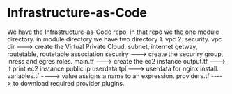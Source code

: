 # Infrastructure-as-Code
We have the Infrastructure-as-Code repo, in that repo we the one module directory. 
in module directory we have two directory 1. vpc 2. security.
vpc dir ---> create the Virtual Private Cloud, subnet, internet getway, routetable, routetable association
securiry ---> create the securiry group, inress and egres roles. 
main.tf ---> create the ec2 instance
output.tf ---> it print ec2 instance public ip
userdata.tpl ---> userdata for nginx install.
variables.tf ----> value assigns a name to an expression.
providers.tf ----> to download required provider plugins.
